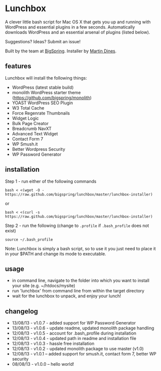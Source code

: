 Lunchbox
========

A clever little bash script for Mac OS X that gets you up and running with WordPress and essential plugins in a few seconds. Automatically downloads WordPress and an essential arsenal of plugins (listed below).

Suggestions? Ideas? Submit an issue!

Built by the team at [BigSpring](http://twitter.com/bigspringweb). Installer by [Martin Dines](https://github.com/martindines).

features
--------

Lunchbox will install the following things:

* WordPress (latest stable build)
* monolith WordPress starter theme (https://github.com/bigspring/monolith)
* YOAST WordPress SEO Plugin
* W3 Total Cache
* Force Regenrate Thumbnails
* Widget Logic
* Bulk Page Creator
* Breadcrumb NavXT
* Advanced Text Widget
* Contact Form 7
* WP Smush.it
* Better Wordpress Security
* WP Password Generator


installation
------------

Step 1 - run either of the following commands

```
bash < <(wget -O - https://raw.github.com/bigspring/lunchbox/master/lunchbox-installer)
```

or

```
bash < <(curl -s https://raw.github.com/bigspring/lunchbox/master/lunchbox-installer)
```

Step 2 - run the following (change to `.profile` if `.bash_profile` does not exist)

```
source ~/.bash_profile
```

Note: Lunchbox is simply a bash script, so to use it you just need to place it in your $PATH and change its mode to executable.


usage
------

* in command line, navigate to the folder into which you want to install your site (e.g. ~/htdocs/mysite)
* run 'lunchbox' from command line from within the target directory
* wait for the lunchbox to unpack, and enjoy your lunch!

changelog
------

* 13/08/13 - v1.0.7 - added support for WP Password Generator
* 13/08/13 - v1.0.6 - update readme, updated monolith package handling
* 12/08/13 - v1.0.5 - account for .bash_profile during installation
* 12/08/13 - v1.0.4 - updated path in readme and installation file
* 12/08/13 - v1.0.3 - hassle free installation
* 12/08/13 - v1.0.2 - updated monolith package to use master (v1.0)
* 12/08/13 - v1.0.1 – added support for smush.it, contact form 7, better WP security
* 08/08/13 - v1.0.0 – hello world!